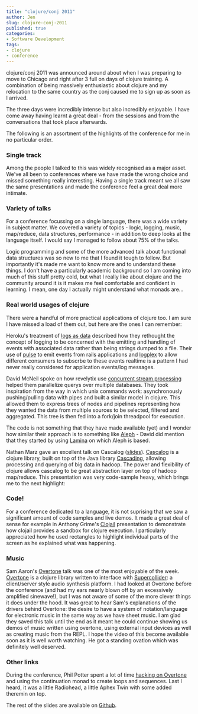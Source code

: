 ```yaml
---
title: "clojure/conj 2011"
author: Jen
slug: clojure-conj-2011
published: true 
categories:
- Software Development 
tags:
- clojure
- conference
---
```

clojure/conj 2011 was announced around about when I was preparing to
move to Chicago and right after 3 full on days of clojure training. A
combination of being massively enthusiastic about clojure and my
relocation to the same country as the conj caused me to sign up as
soon as I arrived.

The three days were incredibly intense but also incredibly
enjoyable. I have come away having learnt a great deal - from the
sessions and from the conversations that took place afterwards. 

The following is an assortment of the highlights of the conference for
me in no particular order.

### Single track

Among the people I talked to this was widely recognised as a major
asset. We've all been to conferences where we have made the wrong
choice and missed something really interesting. Having a single track
meant we all saw the same presentations and made the conference feel a
great deal more intimate.

### Variety of talks

For a conference focussing on a single language, there was a wide
variety in subject matter. We covered a variety of topics - logic, logging, music,
map/reduce, data structures, performance - in addition to deep looks
at the language itself. I would say I managed to follow about 75% of
the talks. 


Logic programming and some of the more advanced talk about
functional data structures was so new to me that I found it tough to
follow. But importantly it's made me want to know more and to
understand these things. I don't have a particularly academic
background so I am coming into much of this stuff pretty cold, but
what I really like about clojure and the community around it is it
makes me feel comfortable and confident in learning. I mean, one day I
actually might understand what monads are...

### Real world usages of clojure

There were a handful of more practical applications of clojure too. I
am sure I have missed a load of them out, but here are the ones I can
remember:

Heroku's treatment of [logs as
data](https://github.com/relevance/clojure-conj/blob/master/2011-slides/mark-mcgranaghan-logs-as-data.pdf)
described how they rethought the concept of logging to be concerned
with the emitting and handling of events with associated data rather
than being strings dumped to a file. Their use of
[pulse](https://github.com/jnewland/pulse) to emit events from rails
applications and [logplex](https://github.com/heroku/logplex) to allow
different consumers to subscrbe to these events realtime is a pattern
I had never really considered for application events/log messages. 

David McNeil spoke on how revelytix use [concurrent stream
processing](https://github.com/relevance/clojure-conj/blob/master/2011-slides/mark-mcgranaghan-logs-as-data.pdf)
helped them parallelize querys over multiple databases. They took
inspiration from the way in which unix commands work: asynchronously
pushing/pulling data with pipes and built a similar model in
clojure. This allowed them to express trees of nodes and pipelines
representing how they wanted the data from multiple sources to be
selected, filtered and aggregated. This tree is then fed into a
fork/join threadpool for execution.

The code is not something that they
have made available (yet) and I wonder how similar their approach is
to something like [Aleph](https://github.com/ztellman/aleph) - David
did mention that they started by using
[Lamina](https://github.com/ztellman/lamina) on which Aleph is based.

Nathan Marz gave an excellent talk on Cascalog
([slides](https://github.com/relevance/clojure-conj/blob/master/2011-slides/nathan-marz-cascalog.pdf)). [Cascalog](http://cascalog.org)
is a clojure library, built on top of the Java library
[Cascading](http://www.cascading.org/), allowing processing and
querying of big data in hadoop. The power and flexibility of clojure
allows cascalog to be great abstraction layer on top of hadoop
map/reduce. This presentation was very code-sample heavy, which brings
me to the next highlight:

### Code!

For a conference dedicated to a language, it is not suprising that we
saw a significant amount of code samples and live demos. It made a
great deal of sense for example in Anthony Grime's
[Clojail](https://github.com/relevance/clojure-conj/blob/master/2011-slides/anthony-grimes-clojail.pdf)
presentation to demonstrate how clojail provides a sandbox for clojure
execution. I particularly appreciated how he used rectangles to
highlight individual parts of the screen as he explained what was
happening.

### Music

Sam Aaron's
[Overtone](https://github.com/relevance/clojure-conj/blob/master/2011-slides/samaaron-overtone.pdf)
talk was one of the most enjoyable of the week. [Overtone](http://rosejn.github.com/overtone/) is a clojure
library written to interface with
[Supercollider](http://supercollider.sourceforge.net/): a
client/server style audio synthesis platform. I had looked at Overtone
before the conference (and had my ears nearly blown off by an
excessively amplified sinewave!), but I was not aware of some of the
more clever things it does under the hood. It was great to hear Sam's
explanations of the drivers behind Overtone: the desire to have a
system of notation/language for electronic music in the same way as we
have sheet music.
I am glad they saved this talk until the end as it meant he could continue showing us demos of
music written using overtone, using external input devices as well as
creating music from the REPL. I hope the video of this become
available soon as it is well worth watching. He got a standing ovation
which was definitely well deserved.

### Other links

During the conference, Phil Potter spent a lot of time [hacking on
Overtone](https://github.com/ppotter/beat-monad) and using the continuation monad to create loops and
sequences. Last I heard, it was a little Radiohead, a little Aphex
Twin with some added theremin on top.

The rest of the slides are available on [Github](https://github.com/relevance/clojure-conj/tree/master/2011-slides).
